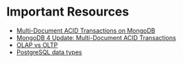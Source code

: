# Important Resources
- [Multi-Document ACID Transactions on MongoDB](https://www.mongodb.com/collateral/mongodb-multi-document-acid-transactions)
- [MongoDB 4 Update: Multi-Document ACID Transactions](https://www.mongodb.com/blog/post/mongodb-multi-document-acid-transactions-general-availability)
- [OLAP vs OLTP](https://stackoverflow.com/questions/21900185/what-are-oltp-and-olap-what-is-the-difference-between-them)
- [PostgreSQL data types](https://www.postgresql.org/docs/current/datatype.html)
